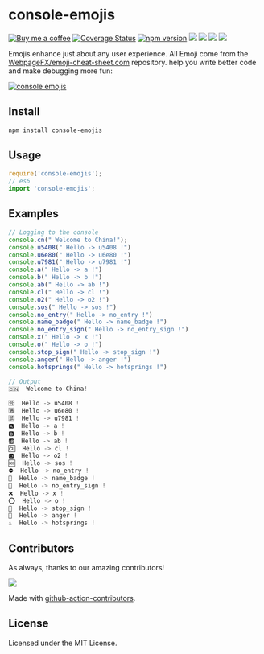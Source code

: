 console-emojis
===

[![Buy me a coffee](https://img.shields.io/badge/Buy%20me%20a%20coffee-048754?logo=buymeacoffee)](https://jaywcjlove.github.io/#/sponsor)
[![Coverage Status](https://jaywcjlove.github.io/console-emojis/badges.svg)](https://jaywcjlove.github.io/console-emojis/lcov-report/)
[![npm version](https://img.shields.io/npm/v/console-emojis.svg)](https://www.npmjs.com/package/console-emojis)
[![](https://img.shields.io/github/issues/jaywcjlove/console-emojis.svg)](https://github.com/jaywcjlove/console-emojis/issues)
[![](https://img.shields.io/github/forks/jaywcjlove/console-emojis.svg)](https://github.com/jaywcjlove/console-emojis/network)
[![](https://img.shields.io/github/stars/jaywcjlove/console-emojis.svg)](https://github.com/jaywcjlove/console-emojis/stargazers)
[![](https://img.shields.io/github/release/jaywcjlove/console-emojis)](https://github.com/jaywcjlove/console-emojis/releases)

Emojis enhance just about any user experience. All Emoji come from the [WebpageFX/emoji-cheat-sheet.com](https://github.com/WebpageFX/emoji-cheat-sheet.com) repository. help you write better code and make debugging more fun:

[![console emojis](https://github.com/jaywcjlove/console-emojis/assets/1680273/bb8073f8-d456-4785-88ae-13ee1df537bd)](https://jaywcjlove.github.io/console-emojis)

## Install

```bash
npm install console-emojis
```
## Usage

```js
require('console-emojis');
// es6
import 'console-emojis';
```

## Examples

```js
// Logging to the console
console.cn(" Welcome to China!");
console.u5408(" Hello -> u5408 !")
console.u6e80(" Hello -> u6e80 !")
console.u7981(" Hello -> u7981 !")
console.a(" Hello -> a !")
console.b(" Hello -> b !")
console.ab(" Hello -> ab !")
console.cl(" Hello -> cl !")
console.o2(" Hello -> o2 !")
console.sos(" Hello -> sos !")
console.no_entry(" Hello -> no_entry !")
console.name_badge(" Hello -> name_badge !")
console.no_entry_sign(" Hello -> no_entry_sign !")
console.x(" Hello -> x !")
console.o(" Hello -> o !")
console.stop_sign(" Hello -> stop_sign !")
console.anger(" Hello -> anger !")
console.hotsprings(" Hello -> hotsprings !")

// Output
🇨🇳  Welcome to China!

🈴  Hello -> u5408 !
🈵  Hello -> u6e80 !
🈲  Hello -> u7981 !
🅰️  Hello -> a !
🅱️  Hello -> b !
🆎  Hello -> ab !
🆑  Hello -> cl !
🅾️  Hello -> o2 !
🆘  Hello -> sos !
⛔  Hello -> no_entry !
📛  Hello -> name_badge !
🚫  Hello -> no_entry_sign !
❌  Hello -> x !
⭕  Hello -> o !
🛑  Hello -> stop_sign !
💢  Hello -> anger !
♨️  Hello -> hotsprings !
```

## Contributors

As always, thanks to our amazing contributors!

<a href="https://github.com/jaywcjlove/console-emojis/graphs/contributors">
  <img src="https://jaywcjlove.github.io/console-emojis/CONTRIBUTORS.svg" />
</a>

Made with [github-action-contributors](https://github.com/jaywcjlove/github-action-contributors).

## License

Licensed under the MIT License.
